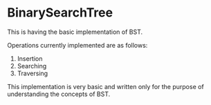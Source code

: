 # BinarySearchTree

This is having the basic implementation of BST.

Operations currently implemented are as follows:

1) Insertion
2) Searching
3) Traversing

This implementation is very basic and written only for the purpose of understanding the concepts of BST.

